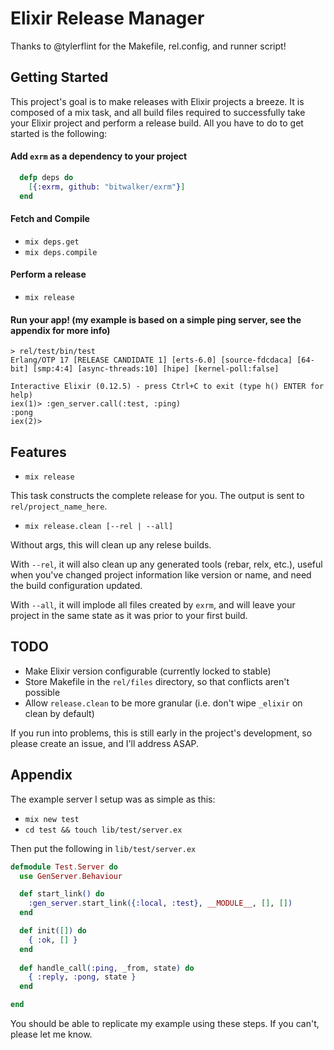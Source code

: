 # Elixir Release Manager

Thanks to @tylerflint for the Makefile, rel.config, and runner script!

## Getting Started

This project's goal is to make releases with Elixir projects a breeze. It is composed of a mix task, and all build files required to successfully take your Elixir project and perform a release build. All you have to do to get started is the following:

#### Add `exrm` as a dependency to your project

```elixir
  defp deps do
    [{:exrm, github: "bitwalker/exrm"}]
  end
```

#### Fetch and Compile

- `mix deps.get`
- `mix deps.compile`

#### Perform a release

- `mix release`

#### Run your app! (my example is based on a simple ping server, see the appendix for more info)

```
> rel/test/bin/test
Erlang/OTP 17 [RELEASE CANDIDATE 1] [erts-6.0] [source-fdcdaca] [64-bit] [smp:4:4] [async-threads:10] [hipe] [kernel-poll:false]

Interactive Elixir (0.12.5) - press Ctrl+C to exit (type h() ENTER for help)
iex(1)> :gen_server.call(:test, :ping)
:pong
iex(2)>
```

## Features

- `mix release`

This task constructs the complete release for you. The output is sent to `rel/project_name_here`.

- `mix release.clean [--rel | --all]`

Without args, this will clean up any relese builds.

With `--rel`, it will also clean up any generated tools (rebar, relx,
etc.), useful when you've changed project information like version or
name, and need the build configuration updated.

With `--all`, it will implode all files created by `exrm`, and will
leave your project in the same state as it was prior to your first
build.

## TODO

- Make Elixir version configurable (currently locked to stable)
- Store Makefile in the `rel/files` directory, so that conflicts aren't possible
- Allow `release.clean` to be more granular (i.e. don't wipe `_elixir` on clean by default)

If you run into problems, this is still early in the project's development, so please create an issue, and I'll address ASAP.

## Appendix

The example server I setup was as simple as this:

- `mix new test`
- `cd test && touch lib/test/server.ex`

Then put the following in `lib/test/server.ex`

```elixir
defmodule Test.Server do
  use GenServer.Behaviour

  def start_link() do
    :gen_server.start_link({:local, :test}, __MODULE__, [], [])
  end

  def init([]) do
    { :ok, [] }
  end
  
  def handle_call(:ping, _from, state) do
    { :reply, :pong, state }
  end

end
```

You should be able to replicate my example using these steps. If you can't, please let me know.
